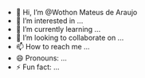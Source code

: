 - 👋 Hi, I’m @Wothon Mateus de Araujo
- 👀 I’m interested in ...
- 🌱 I’m currently learning ...
- 💞️ I’m looking to collaborate on ...
- 📫 How to reach me ...
- 😄 Pronouns: ...
- ⚡ Fun fact: ...

<!---
Wothon-Mateus/Wothon-Mateus is a ✨ special ✨ repository because its `README.md` (this file) apears on your GitHub profile.
You can click the Preview link to take a look at your changes.
--->
